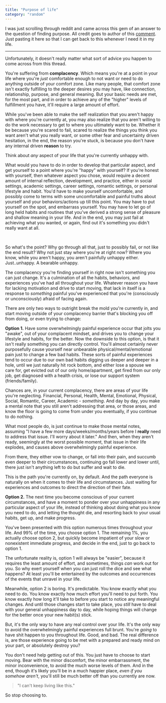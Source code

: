 ```yaml
---
title: "Purpose of life"
category: "random"
---
```


I was just scrolling through reddit and came across this gem of an answer to the question of finding purpose. All credit goes to author of this [comment](https://www.reddit.com/r/getdisciplined/comments/v12okc/needadvice_im_a_25_year_old_male_who_needs_help/iak3ej4?utm_medium=android_app&utm_source=share&context=3). Just pasting it here so that I can get back to this whenever I need it in my life.

--------------------


Unfortunately, it doesn't really matter what sort of advice you happen to come across from this thread.


You're suffering from **complacency**. Which means you're at a point in your life where you're *just* comfortable enough to not want or need to do anything outside of your comfort zone. Like many people, that comfort zone isn't exactly fulfilling to the deeper desires you may have, like connection, relationship, purpose, and general meaning. But your basic needs are met, for the most part, and in order to achieve any of the "higher" levels of fulfillment you have, it'll require a large amount of effort. 

While you've been able to make the self realization that you aren't happy with where you're currently at, you may also realize that you aren't willing to do the work necessary to get to where you ultimately want to be. Whether it be because you're scared to fail, scared to realize the things you think you want aren't what you really want, or some other fear and uncertainty driven hesitation, in the end, the reason you're stuck, is because you don't have any internal driven **reason** to try. 

Think about *any* aspect of your life that you're currently unhappy with. 

What would you have to do in order to develop that particular aspect, and get yourself to a point where you're "happy" with yourself? If you're honest with yourself, then whatever aspect you chose, would require a decent amount of internal reflection, development, and practice, either in social settings, academic settings, career settings, romantic settings, or personal lifestyle and habit. You'd have to make yourself uncomfortable, and possibly come to terms with some uncomfortable and painful truths about yourself and your behaviors/actions up till this point. You may have to put yourself on the spot, and embarrass yourself. You may have to let go of long held habits and routines that you've derived a strong sense of pleasure and shallow meaning in your life. And in the end, you may just fail at achieving what you wanted, or again, find out it's something you didn't really want at all. 

&nbsp;

So what's the point? Why go through all that, just to possibly fail, or not like the end result? Why not just stay where you're at right now? Where you know, while you aren't happy, you aren't painfully unhappy either. Just..unhappy. A bearable unhappy. 

The complacency you're finding yourself in right now isn't something you can just change. It's a culmination of all the habits, behaviors, and experiences you've had all throughout your life. Whatever reason you have for lacking motivation and drive to start moving, that lack in itself is a response to *something* painful you've experienced that you're (consciously or unconsciously) afraid of facing again. 

There are only two ways to outright break the mold you're currently in, and start moving outside of your complacency barrier that's blocking you off from doing, or even trying to change:  


**Option 1.** Have some overwhelmingly painful experience occur that jolts you "awake", out of your complacent mindset, and drives you to change your lifestyle and habits, for the better. Now the downside to this option, is that it isn't really something you can directly control. You'll almost certainly never purposefully cause yourself near unbearable physical/mental/emotional pain just to change a few bad habits. These sorts of painful experiences tend to occur due to our own bad habits digging us deeper and deeper in a hole, until we just naturally hit rock bottom, and either lose a spouse we care for, get evicted out of our only home/apartment, get fired from our only job, get diagnosed with a health crisis, or lose our support system (friends/family). 

Chances are, in your current complacency, there are areas of your life you're neglecting. Financial, Personal, Health, Mental, Emotional, Physical, Social, Romantic, Career, Academic - *something*. And day by day, you make a mental note that you still aren't addressing that area, or those areas, and know the floor is going to come from under you eventually, if you continue to do nothing. 

What most people do, is just continue to make those mental notes, assuming "I have a few more days/weeks/months/years before I **really** need to address that issue. I'll worry about it later." And then, when they aren't ready, seemingly at the worst possible moment, that issue in their life explodes, and causes above overwhelmingly painful experience. 

From there, they either vow to change, or fall into their pain, and succumb even deeper to their circumstances, continuing go fall lower and lower until, there just isn't anything left to do but suffer and wait to die. 

This is the path you're currently on, by default. And the path everyone is naturally on when it comes to their life and circumstances. Just waiting for experiences and outcomes to direct the direction of their fate.


**Option 2.** The next time you become conscious of your current circumstances, and have a moment to ponder over your unhappiness in any particular aspect of your life, instead of thinking about doing what you know you need to do, and letting the thought die, and resorting back to your usual habits, get up, and make progress.

You've been presented with this option numerous times throughout your life. And 99% of the time, you choose option 1. The remaining 1%, you actually choose option 2, but quickly become impatient of your slow or nonexistent immediate progress, and decide in the end, just to go back to option 1. 

The unfortunate reality is, option 1 will always be "easier", because it requires the least amount of effort, and sometimes, things *can* work out for you. So why exert yourself when you can just roll the dice and see what happens? At least you'll be entertained by the outcomes and occurrences of the events that unravel in your life. 

Meanwhile, option 2 is boring. It's predictable. You know exactly what you need to do. You know exactly how much effort you'll need to put forth. You know exactly how long it'll take to before you start to notice any meaningful changes. And until those changes start to take place, you *still* have to deal with your general unhappiness day to day, while hoping things will change for the better once your new habit(s) stick.

But, it's the only way to have any real control over your life. It's the only way to avoid the overwhelmingly painful experiences full brunt. You're *going* to have shit happen to you throughout life. Good, and bad. The real difference is, are those experience going to be met with a prepared and ready mind on your part, or absolutely destroy you? 

You don't need help getting out of this. You just have to choose to start moving. Bear with the minor discomfort, the minor embarrassment, the minor inconvenience, to avoid the much worse levels of them. And in the end, though it's likely you'll be in a much happier place, *even if you somehow aren't*, you'll still be much better off than you currently are now. 

> "I can't  keep living like this."

So stop choosing to.